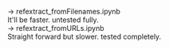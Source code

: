 -> refextract_fromFilenames.ipynb  
It'll be faster. untested fully.  
-> refextract_fromURLs.ipynb  
Straight forward but slower. tested completely.  
